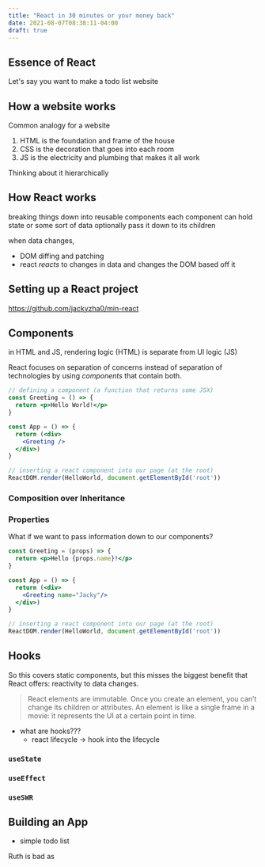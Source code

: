 ```yaml
---
title: "React in 30 minutes or your money back"
date: 2021-08-07T08:38:11-04:00
draft: true
---
```


## Essence of React
Let's say you want to make a todo list website


## How a website works
Common analogy for a website
1. HTML is the foundation and frame of the house
2. CSS is the decoration that goes into each room
3. JS is the electricity and plumbing that makes it all work

Thinking about it hierarchically

## How React works
breaking things down into reusable components
each component can hold state or some sort of data
optionally pass it down to its children

when data changes,
-   DOM diffing and patching
-   react _reacts_ to changes in data and changes the DOM based off it

## Setting up a React project

https://github.com/jackyzha0/min-react

## Components
in HTML and JS, rendering logic (HTML) is separate from UI logic (JS)

React focuses on separation of concerns instead of separation of technologies by using *components* that contain both.


```jsx
// defining a component (a function that returns some JSX)
const Greeting = () => {
  return <p>Hello World!</p>
}

const App = () => {
  return (<div>
	<Greeting />
  </div>)
}

// inserting a react component into our page (at the root)
ReactDOM.render(HelloWorld, document.getElementById('root'))
```

### Composition over Inheritance


### Properties
What if we want to pass information down to our components?

```jsx
const Greeting = (props) => {
  return <p>Hello {props.name}!</p>
}

const App = () => {
  return (<div>
	<Greeting name="Jacky"/>
  </div>)
}

// inserting a react component into our page (at the root)
ReactDOM.render(HelloWorld, document.getElementById('root'))
```

## Hooks
So this covers static components, but this misses the biggest benefit that React offers: reactivity to data changes.

> React elements are immutable. Once you create an element, you can’t change its children or attributes. An element is like a single frame in a movie: it represents the UI at a certain point in time.

-   what are hooks???
    -   react lifecycle → hook into the lifecycle

### `useState`
### `useEffect`
### `useSWR`

## Building an App
-   simple todo list


Ruth is bad as